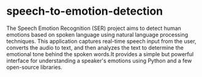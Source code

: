 # speech-to-emotion-detection
The Speech Emotion Recognition (SER) project aims to detect human emotions based on spoken language using natural language processing techniques. This application captures real-time speech input from the user, converts the audio to text, and then analyzes the text to determine the emotional tone behind the spoken words.It provides a simple but powerful interface for understanding a speaker's emotions using Python and a few open-source libraries.

